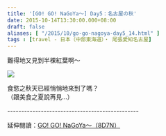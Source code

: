 ```yaml
---
title: '[GO! GO! NaGoYa～] Day5：名古屋の秋'
date: 2015-10-14T13:30:00.000+08:00
draft: false
aliases: [ "/2015/10/go-go-nagoya-day5_14.html" ]
tags : [travel - 日本（中部東海道）・ 尾張愛知名古屋]
---
```


難得地又見到半棵紅葉啊～  

![](/images/nagoya5e.jpg)

食慾之秋天已經悄悄地來到了嗎？  
（跟美食之夏說再見...）  
  
\-----------------------------------------------  
  
延伸閱讀：[GO! GO! NaGoYa～（8D7N）](https://hidie.net/nagoya8d7n/)
